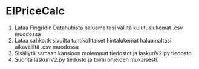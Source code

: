 # ElPriceCalc
1. Lataa Fingridin Datahubista haluamaltasi väliltä kulutuslukemat .csv muodossa
2. Lataa sahko.tk sivuilta tuntikohtaiset hintalukemat haluamaltasi aikaväliltä .csv muodossa
3. Sisällytä samaan kansioon molemmat tiedostot ja laskuriV2.py tiedosto.
4. Suorita laskuriV2.py tiedosto ja toimi ohjeiden mukaisesti.
